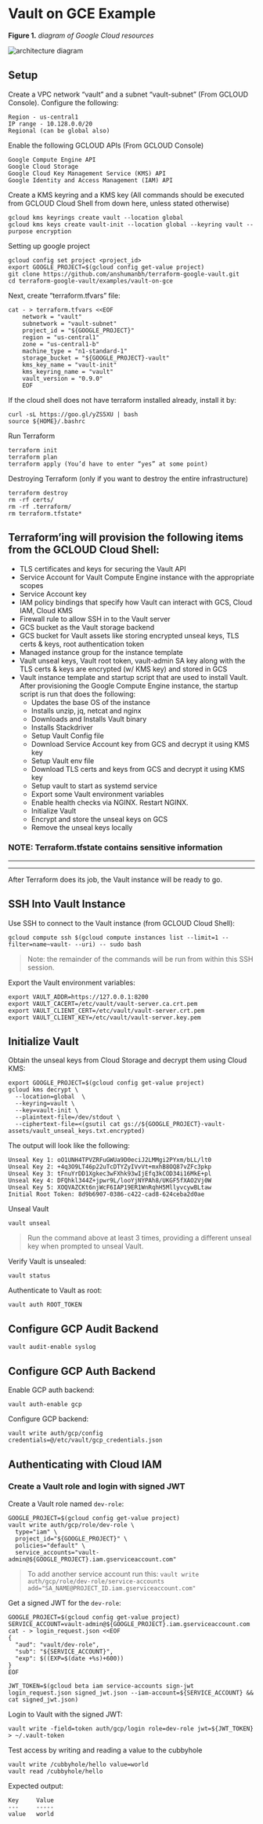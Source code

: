 # Vault on GCE Example

**Figure 1.** *diagram of Google Cloud resources*

![architecture diagram](./diagram.png)

## Setup

Create a VPC network “vault” and a subnet “vault-subnet” (From GCLOUD Console). Configure the following:
```
Region - us-central1
IP range - 10.128.0.0/20
Regional (can be global also)
```

Enable the following GCLOUD APIs (From GCLOUD Console)
```
Google Compute Engine API
Google Cloud Storage
Google Cloud Key Management Service (KMS) API
Google Identity and Access Management (IAM) API
```

Create a KMS keyring and a KMS key (All commands should be executed from GCLOUD Cloud Shell from down here, unless stated otherwise)
```
gcloud kms keyrings create vault --location global
gcloud kms keys create vault-init --location global --keyring vault --purpose encryption
```

Setting up google project
```
gcloud config set project <project_id>
export GOOGLE_PROJECT=$(gcloud config get-value project)
git clone https://github.com/anshumanbh/terraform-google-vault.git
cd terraform-google-vault/examples/vault-on-gce
```

Next, create “terraform.tfvars” file:
```
cat - > terraform.tfvars <<EOF
	network = "vault"
	subnetwork = "vault-subnet"
	project_id = "${GOOGLE_PROJECT}"
	region = "us-central1"
	zone = "us-central1-b"
	machine_type = "n1-standard-1"
	storage_bucket = "${GOOGLE_PROJECT}-vault"
	kms_key_name = "vault-init"
	kms_keyring_name = "vault"
	vault_version = "0.9.0"
	EOF
```

If the cloud shell does not have terraform installed already, install it by:
```
curl -sL https://goo.gl/yZS5XU | bash
source ${HOME}/.bashrc
```

Run Terraform
```
terraform init
terraform plan
terraform apply (You’d have to enter “yes” at some point)
```

Destroying Terraform (only if you want to destroy the entire infrastructure)
```
terraform destroy
rm -rf certs/
rm -rf .terraform/
rm terraform.tfstate*
```

## Terraform’ing will provision the following items from the GCLOUD Cloud Shell:

* TLS certificates and keys for securing the Vault API
* Service Account for Vault Compute Engine instance with the appropriate scopes
* Service Account key
* IAM policy bindings that specify how Vault can interact with GCS, Cloud IAM, Cloud KMS
* Firewall rule to allow SSH in to the Vault server
* GCS bucket as the Vault storage backend
* GCS bucket for Vault assets like storing encrypted unseal keys, TLS certs & keys, root authentication token
* Managed instance group for the instance template
* Vault unseal keys, Vault root token, vault-admin SA key along with the TLS certs & keys are encrypted (w/ KMS key) and stored in GCS
* Vault instance template and startup script that are used to install Vault. After provisioning the Google Compute Engine instance, the startup script is run that does the following:
  * Updates the base OS of the instance
  * Installs unzip, jq, netcat and nginx
  * Downloads and Installs Vault binary
  * Installs Stackdriver
  * Setup Vault Config file
  * Download Service Account key from GCS and decrypt it using KMS key
  * Setup Vault env file
  * Download TLS certs and keys from GCS and decrypt it using KMS key
  * Setup vault to start as systemd service
  * Export some Vault environment variables
  * Enable health checks via NGINX. Restart NGINX.
  * Initialize Vault
  * Encrypt and store the unseal keys on GCS
  * Remove the unseal keys locally


### NOTE: Terraform.tfstate contains sensitive information

---------------------------------------------------------------------------------------------
---------------------------------------------------------------------------------------------
After Terraform does its job, the Vault instance will be ready to go.

## SSH Into Vault Instance

Use SSH to connect to the Vault instance (from GCLOUD Cloud Shell):

```
gcloud compute ssh $(gcloud compute instances list --limit=1 --filter=name~vault- --uri) -- sudo bash
```

> Note: the remainder of the commands will be run from within this SSH session.

Export the Vault environment variables:

```shell
export VAULT_ADDR=https://127.0.0.1:8200
export VAULT_CACERT=/etc/vault/vault-server.ca.crt.pem
export VAULT_CLIENT_CERT=/etc/vault/vault-server.crt.pem
export VAULT_CLIENT_KEY=/etc/vault/vault-server.key.pem
```

## Initialize Vault

Obtain the unseal keys from Cloud Storage and decrypt them using Cloud KMS:

```shell
export GOOGLE_PROJECT=$(gcloud config get-value project)
gcloud kms decrypt \
  --location=global  \
  --keyring=vault \
  --key=vault-init \
  --plaintext-file=/dev/stdout \
  --ciphertext-file=<(gsutil cat gs://${GOOGLE_PROJECT}-vault-assets/vault_unseal_keys.txt.encrypted)
```

The output will look like the following:

```
Unseal Key 1: oO1UNH4TPVZRFuGWUa9D0eciJ2LMMgi2PYxm/bLL/lt0
Unseal Key 2: +4q3O9LT46p22uTcDTYZyIVvVt+mxhB8OQ87vZFc3pkp
Unseal Key 3: tFnuYrDD1Xgkec3wFXhk93wIjEfq3kCOD34i16MkE+pl
Unseal Key 4: DFQhkl344Z+jpwr9L/looYjNYPAh8/UKGF5fXAO2Vj0W
Unseal Key 5: XOQVAZCKt6njWcF6IAP19ER1WnRqhH5MllyvcywBLtaw
Initial Root Token: 8d9b6907-0386-c422-cad8-624ceba2d0ae
```

Unseal Vault

```
vault unseal
```

> Run the command above at least 3 times, providing a different unseal key when prompted to unseal Vault.

Verify Vault is unsealed:

```
vault status
```

Authenticate to Vault as root:

```
vault auth ROOT_TOKEN
```

## Configure GCP Audit Backend
```
vault audit-enable syslog
```

## Configure GCP Auth Backend

Enable GCP auth backend:

```
vault auth-enable gcp
```

Configure GCP backend:

```
vault write auth/gcp/config credentials=@/etc/vault/gcp_credentials.json
```

## Authenticating with Cloud IAM
### Create a Vault role and login with signed JWT

Create a Vault role named `dev-role`:

```
GOOGLE_PROJECT=$(gcloud config get-value project)
vault write auth/gcp/role/dev-role \
  type="iam" \
  project_id="${GOOGLE_PROJECT}" \
  policies="default" \
  service_accounts="vault-admin@${GOOGLE_PROJECT}.iam.gserviceaccount.com"
```

> To add another service account run this: `vault write auth/gcp/role/dev-role/service-accounts add="SA_NAME@PROJECT_ID.iam.gserviceaccount.com"`

Get a signed JWT for the `dev-role`:

```
GOOGLE_PROJECT=$(gcloud config get-value project)
SERVICE_ACCOUNT=vault-admin@${GOOGLE_PROJECT}.iam.gserviceaccount.com
cat - > login_request.json <<EOF
{
  "aud": "vault/dev-role",
  "sub": "${SERVICE_ACCOUNT}",
  "exp": $((EXP=$(date +%s)+600))
}
EOF
```

```
JWT_TOKEN=$(gcloud beta iam service-accounts sign-jwt login_request.json signed_jwt.json --iam-account=${SERVICE_ACCOUNT} && cat signed_jwt.json)
```

Login to Vault with the signed JWT:

```
vault write -field=token auth/gcp/login role=dev-role jwt=${JWT_TOKEN} > ~/.vault-token
```

Test access by writing and reading a value to the cubbyhole

```
vault write /cubbyhole/hello value=world
vault read /cubbyhole/hello
```

Expected output:

```
Key     Value
---     -----
value   world
```

